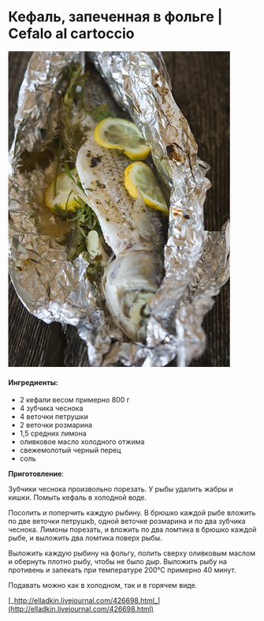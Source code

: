 # Кефаль, запеченная в фольге \| Cefalo al cartoccio

![](../pics/5531136303_826b4f327d_z-1-.jpg)

#### Ингредиенты:

* 2 кефали весом примерно 800 г
* 4 зубчика чеснока
* 4 веточки петрушки 
* 2 веточки розмарина 
* 1,5 средних лимона 
* оливковое масло холодного отжима 
* свежемолотый черный перец 
* соль

**Приготовление**:

Зубчики чеснока произвольно порезать. У рыбы удалить жабры и кишки. Помыть кефаль в холодной воде.

Посолить и поперчить каждую рыбину. В брюшко каждой рыбе вложить по две веточки петрушкb, одной веточке розмарина и по два зубчика чеснока. Лимоны порезать, и вложить по два ломтика в брюшко каждой рыбе, и выложить два ломтика поверх рыбы.

Выложить каждую рыбину на фольгу, полить сверху оливковым маслом и обернуть плотно рыбу, чтобы не было дыр. Выложить рыбу на противень и запекать при температуре 200°С примерно 40 минут.

Подавать можно как в холодном, так и в горячем виде.

[_http://elladkin.livejournal.com/426698.html_](http://elladkin.livejournal.com/426698.html)

